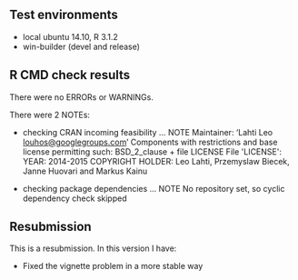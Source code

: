 ## Test environments
* local ubuntu 14.10, R 3.1.2
* win-builder (devel and release)

## R CMD check results
There were no ERRORs or WARNINGs. 

There were 2 NOTEs:

* checking CRAN incoming feasibility ... NOTE
Maintainer: ‘Lahti Leo <louhos@googlegroups.com>’
Components with restrictions and base license permitting such:
  BSD_2_clause + file LICENSE
File 'LICENSE':
  YEAR: 2014-2015
  COPYRIGHT HOLDER: Leo Lahti, Przemyslaw Biecek, Janne Huovari and Markus Kainu

* checking package dependencies ... NOTE
  No repository set, so cyclic dependency check skipped


## Resubmission
This is a resubmission. In this version I have:

* Fixed the vignette problem in a more stable way

